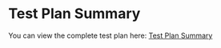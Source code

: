 # Test Plan Summary

You can view the complete test plan here: [Test Plan Summary](https://docs.google.com/document/d/1YX9XJfKscuFO91rXRIx0K6lAFQxI0A4QXOQmfU1Hlf4/edit?tab=t.0#heading=h.db98du571po5)
